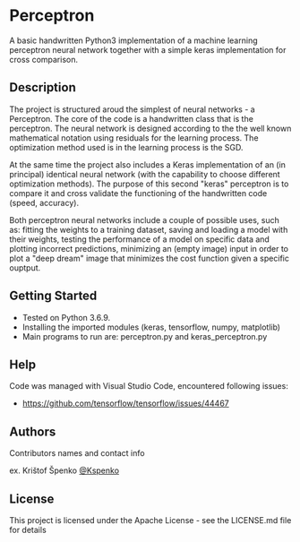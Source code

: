 # Perceptron

A basic handwritten Python3 implementation of a machine learning perceptron neural network together with a simple keras implementation for cross comparison.

## Description

The project is structured aroud the simplest of neural networks - a Perceptron. The core of the code is a handwritten class that is the perceptron. The neural network is designed according to the the well known mathematical notation using residuals for the learning process. The optimization method used is in the learning process is the SGD. 

At the same time the project also includes a Keras implementation of an (in principal) identical neural network (with the capability to choose different optimization methods). The purpose of this second "keras" perceptron is to compare it and cross validate the functioning of the handwritten code (speed, accuracy).

Both perceptron neural networks include a couple of possible uses, such as: fitting the weights to a training dataset, saving and loading a model with their weights, testing the performance of a model on specific data and plotting incorrect predictions, minimizing an (empty image) input in order to plot a "deep dream" image that minimizes the cost function given a specific ouptput. 

## Getting Started

* Tested on Python 3.6.9.
* Installing the imported modules (keras, tensorflow, numpy, matplotlib)
* Main programs to run are: perceptron.py and keras_perceptron.py

## Help

Code was managed with Visual Studio Code, encountered following issues:
* https://github.com/tensorflow/tensorflow/issues/44467

## Authors

Contributors names and contact info

ex. Krištof Špenko [@Kspenko](https://twitter.com/Kspenko)

## License

This project is licensed under the Apache License - see the LICENSE.md file for details
